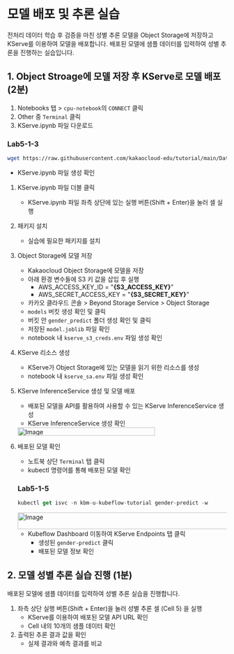 # 모델 배포 및 추론 실습

전처리 데이터 학습 후 검증을 마친 성별 추론 모델을  Object Storage에 저장하고 KServe를 이용하여 모델을 배포합니다. 배포된 모델에 샘플 데이터를 입력하여 성별 추론을 진행하는 실습입니다.

## 1. Object Stroage에 모델 저장 후 KServe로 모델 배포 (2분)

1. Notebooks 탭 > `cpu-notebook`의 `CONNECT` 클릭
2. Other 중 `Terminal` 클릭
3. KServe.ipynb 파일 다운로드

### **Lab5-1-3**

```bash
wget https://raw.githubusercontent.com/kakaocloud-edu/tutorial/main/DataAnalyzeCourse/src/day3/Lab05/KServe.ipynb
```

- KServe.ipynb 파일 생성 확인
1. KServe.ipynb 파일 더블 클릭
    - KServe.ipynb 파일 좌측 상단에 있는 실행 버튼(Shift + Enter)을 눌러 셀 실행
2. 패키지 설치
    - 실습에 필요한 패키지를 설치
3.  Object Storage에 모델 저장
    - Kakaocloud Object Storage에 모델을 저장
    - 아래 환경 변수들에 S3 키 값을 삽입 후 실행
        - AWS_ACCESS_KEY_ID = "**{S3_ACCESS_KEY}**”
        - AWS_SECRET_ACCESS_KEY = "**{S3_SECRET_KEY}**”
    - 카카오 클라우드 콘솔 > Beyond Storage Service > Object Storage
    - `models`  버킷 생성 확인 및 클릭
    - 버킷 안 `gender_predict` 폴더 생성 확인 및 클릭
    - 저장된 `model.joblib` 파일 확인
    - notebook 내 `kserve_s3_creds.env` 파일 생성 확인
4. KServe 리소스 생성
    - KServe가 Object Storage에 있는 모델을 읽기 위한 리소스를 생성
    - notebook 내 `kserve_sa.env` 파일 생성 확인
5. KServe InferenceService 생성 및 모델 배포
    - 배포된 모델을 API를 활용하여 사용할 수 있는 KServe InferenceService 생성
    - KServe InferenceService 생성 확인
    
    <img width="315" height="19" alt="Image" src="https://github.com/user-attachments/assets/e1d214f8-e110-431f-ad6c-854827c745e8" />
    
6. 배포된 모델 확인
    - 노트북 상단  `Terminal`   탭 클릭
    - kubectl 명령어를 통해 배포된 모델 확인
    
    ### **Lab5-1-5**
    
    ```jsx
    kubectl get isvc -n kbm-u-kubeflow-tutorial gender-predict -w
    ```
    
    <img width="858" height="38" alt="Image" src="https://github.com/user-attachments/assets/3a25c854-e913-40d7-a098-e9ce768733ff" />
    
    - Kubeflow Dashboard 이동하여 KServe Endpoints 탭 클릭
        - 생성된 `gender-predict` 클릭
        - 배포된 모델 정보 확인

## 2. 모델 성별 추론 실습 진행 (1분)

배포된 모델에 샘플 데이터를 입력하여 성별 추론 실습을 진행합니다.

1. 좌측 상단 실행 버튼(Shift + Enter)을 눌러 성별 추론 셀 (Cell 5) 을 실행
    - KServe를 이용하여 배포된 모델 API URL 확인
    - Cell 내의 10개의 샘플 데이터 확인
2. 출력된 추론 결과 값을 확인
   - 실제 결과와 예측 결과를 비교
